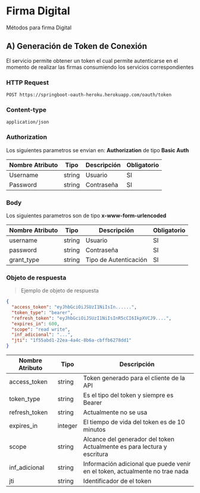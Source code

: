 # Firma Digital 

Métodos para firma Digital

## A) Generación de Token de Conexión

El servicio permite obtener un token el cual permite autenticarse en el momento de realizar las firmas consumiendo los servicios correspondientes

### HTTP Request
`POST https://springboot-oauth-heroku.herokuapp.com/oauth/token`

### Content-type
`application/json`

### Authorization

Los siguientes parametros  se envian en: <b>Authorization</b> de tipo  <b>Basic Auth</b>

 Nombre Atributo   |Tipo         | Descripción                 | Obligatorio 
-------------------|-------------|-----------------------------|-------------
 Username          | string      | Usuario                     |SI           
 Password          | string      | Contraseña                  |SI           


### Body
Los siguientes parametros son de tipo  <b>x-www-form-urlencoded</b>  <br>

| Nombre Atributo   |Tipo         | Descripción                 | Obligatorio |
|-------------------|-------------|-----------------------------|-------------|
| username          | string      | Usuario                     |SI           |
| password          | string      | Contraseña                  |SI           |
| grant_type        | string      | Tipo de Autenticación       |SI           |


### Objeto de respuesta

> Ejemplo de objeto de respuesta

```json
{
  "access_token": "eyJhbGciOiJSUzI1NiIsIn......",
  "token_type": "bearer",
  "refresh_token": "eyJhbGciOiJSUzI1NiIsInR5cCI6IkpXVCJ9....",
  "expires_in": 600,
  "scope": "read write",
  "inf_adicional": "...",
  "jti": "1f55abd1-22ea-4a4c-8b6a-cbffb6278dd1"
}
```

| Nombre Atributo| Tipo        | Descripción                  | 
|----------------|-------------|----------------------------------------------------|
| access_token   | string      | Token generado para el cliente de la API           |
| token_type     | string      | Es el tipo del token y siempre es Bearer           |
| refresh_token  | string      | Actualmente no se usa  |                                                        
| expires_in     | integer     | El tiempo de vida del token es de 10 minutos| 
| scope          | string      | Alcance del generador del token Actualmente es para lectura y escritura                       | 
| inf_adicional  | string      | Información adicional que puede venir en el token, actualmente no trae nada   | 
| jti            | string      | Identificador de el token        | 



